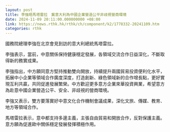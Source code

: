 ```yaml
---
layout: post
title: 李強晤馬塔雷拉　冀意大利為中國企業營造公平非歧視營商環境
date: 2024-11-09 20:11:00.000000000 +08:00
link: https://news.rthk.hk/rthk/ch/component/k2/1778332-20241109.htm
categories: rthk
---
```


國務院總理李強在北京會見到訪的意大利總統馬塔雷拉。 

李強表示，當前，中意關係保持健康穩定發展，各領域交流合作日益深化，不斷取得新的務實成果。

李強指出，中方願同意方堅持推動雙向開放，持續提升兩國貿易投資便利化水平，拓展中小企業等領域合作廣度深度，打造創新、綠色領域新的合作增長點，更好實現互利共贏，共同促進發展繁榮。中方歡迎更多意方企業來華投資興業，希望意方為赴意中國企業營造公平、安全、非歧視的營商環境。

李強又表示，雙方要落實好中意文化合作機制會議成果，深化文旅、傳媒、教育、地方等領域合作。

馬塔雷拉表示，意中都支持多邊主義，主張自由貿易和開放合作，反對保護主義。意方願為促進歐中關係穩定發展發揮積極作用。
